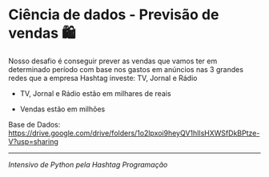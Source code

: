 # Ciência de dados - Previsão de vendas 🛍️

Nosso desafio é conseguir prever as vendas que vamos ter em determinado período com base nos gastos em anúncios nas 3 grandes redes que a empresa Hashtag investe: TV, Jornal e Rádio

- TV, Jornal e Rádio estão em milhares de reais

- Vendas estão em milhões

Base de Dados: https://drive.google.com/drive/folders/1o2lpxoi9heyQV1hIlsHXWSfDkBPtze-V?usp=sharing

---

*Intensivo de Python pela Hashtag Programação*
